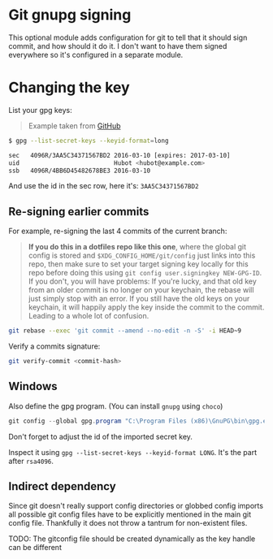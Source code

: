 # Git gnupg signing

This optional module adds configuration for git to tell that it should
sign commit, and how should it do it. I don't want to have them signed
everywhere so it's configured in a separate module.

# Changing the key

List your gpg keys:

> Example taken from [GitHub](https://docs.github.com/en/authentication/managing-commit-signature-verification/telling-git-about-your-signing-key)

```sh
$ gpg --list-secret-keys --keyid-format=long

sec   4096R/3AA5C34371567BD2 2016-03-10 [expires: 2017-03-10]
uid                          Hubot <hubot@example.com>
ssb   4096R/4BB6D45482678BE3 2016-03-10
```

And use the id in the sec row, here it's: `3AA5C34371567BD2`

## Re-signing earlier commits

For example, re-signing the last 4 commits of the current branch:

> **If you do this in a dotfiles repo like this one**, where the global git config is
> stored and `$XDG_CONFIG_HOME/git/config` just links into this repo, then make sure
> to set your target signing key locally for this repo before doing this using
> `git config user.signingkey NEW-GPG-ID`. If you don't, you will have problems:
> If you're lucky, and that old key from an older commit is no longer on
> your keychain, the rebase will just simply stop with an error. If you still have
> the old keys on your keychain, it will happily apply the key inside the commit
> to the commit. Leading to a whole lot of confusion.

```sh
git rebase --exec 'git commit --amend --no-edit -n -S' -i HEAD~9
```

Verify a commits signature:

```sh
git verify-commit <commit-hash>
```

## Windows

Also define the gpg program. (You can install `gnupg` using `choco`)

```ps1
git config --global gpg.program "C:\Program Files (x86)\GnuPG\bin\gpg.exe"
```

Don't forget to adjust the id of the imported secret key.

Inspect it using `gpg --list-secret-keys --keyid-format LONG`. It's the part
after `rsa4096`.

## Indirect dependency

Since git doesn't really support config directories or globbed config imports
all possible git config files have to be explicitly mentioned in the main
git config file. Thankfully it does not throw a tantrum for non-existent
files.

TODO: The gitconfig file should be created dynamically as the key handle can be
different
